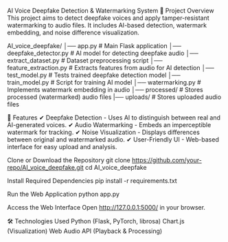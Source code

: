 AI Voice Deepfake Detection & Watermarking System
📌 Project Overview
This project aims to detect deepfake voices and apply tamper-resistant watermarking to audio files. It includes AI-based detection, watermark embedding, and noise difference visualization.

AI_voice_deepfake/
│── app.py                   # Main Flask application
│── deepfake_detector.py      # AI model for detecting deepfake audio
│── extract_dataset.py        # Dataset preprocessing script
│── feature_extraction.py     # Extracts features from audio for AI detection
│── test_model.py             # Tests trained deepfake detection model
│── train_model.py            # Script for training AI model
│── watermarking.py           # Implements watermark embedding in audio
│── processed/                # Stores processed (watermarked) audio files
|── uploads/                  # Stores uploaded audio files

🚀 Features
✔ Deepfake Detection - Uses AI to distinguish between real and AI-generated voices.
✔ Audio Watermarking - Embeds an imperceptible watermark for tracking.
✔ Noise Visualization - Displays differences between original and watermarked audio.
✔ User-Friendly UI - Web-based interface for easy upload and analysis.

Clone or Download the Repository
git clone https://github.com/your-repo/AI_voice_deepfake.git
cd AI_voice_deepfake

Install Required Dependencies
pip install -r requirements.txt

Run the Web Application
python app.py

Access the Web Interface
Open http://127.0.0.1:5000/ in your browser.

🛠 Technologies Used
Python (Flask, PyTorch, librosa)
Chart.js (Visualization)
Web Audio API (Playback & Processing)

